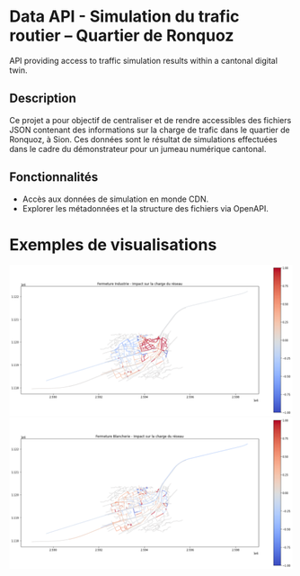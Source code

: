 # Data API - Simulation du trafic routier – Quartier de Ronquoz
API providing access to traffic simulation results within a cantonal digital twin.

## Description

Ce projet a pour objectif de centraliser et de rendre accessibles des fichiers JSON contenant des informations sur la charge
de trafic dans le quartier de Ronquoz, à Sion. Ces données sont le résultat de simulations effectuées dans le cadre du démonstrateur pour un jumeau numérique cantonal.

## Fonctionnalités
- Accès aux données de simulation en monde CDN.
- Explorer les métadonnées et la structure des fichiers via OpenAPI.

# Exemples de visualisations

![Industrie](fermeture_industrie.png)  
![Blancherie](fermeture_blancherie.png)
